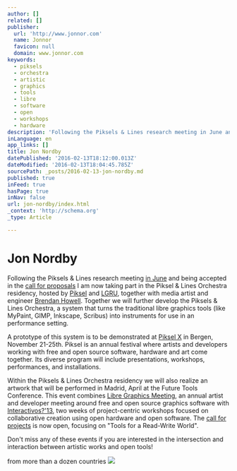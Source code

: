 ```yaml
---
author: []
related: []
publisher:
  url: 'http://www.jonnor.com'
  name: Jonnor
  favicon: null
  domain: www.jonnor.com
keywords:
  - piksels
  - orchestra
  - artistic
  - graphics
  - tools
  - libre
  - software
  - open
  - workshops
  - hardware
description: 'Following the Piksels & Lines research meeting in June and being accepted in the call for proposals I am now taking part in the Piksel & Lines Orchestra residency, hosted by Piksel and LGRU, together with media artist and engineer Brendan Howell.'
inLanguage: en
app_links: []
title: Jon Nordby
datePublished: '2016-02-13T18:12:00.013Z'
dateModified: '2016-02-13T18:04:45.785Z'
sourcePath: _posts/2016-02-13-jon-nordby.md
published: true
inFeed: true
hasPage: true
inNav: false
url: jon-nordby/index.html
_context: 'http://schema.org'
_type: Article

---
```

# Jon Nordby

Following the Piksels & Lines research meeting [in June][0] and being accepted in the [call for proposals][1] I am now taking part in the Piksel & Lines Orchestra residency, hosted by [Piksel][2] and [LGRU][3], together with media artist and engineer [Brendan Howell][4]. Together we will further develop the Piksels & Lines Orchestra, a system that turns the traditional libre graphics tools (like MyPaint, GIMP, Inkscape, Scribus) into instruments for use in an performance setting.

A prototype of this system is to be demonstrated at [Piksel X][5] in Bergen, November 21-25th. Piksel is an annual festival where artists and developers working with free and open source software, hardware and art come together. Its diverse program will include presentations, workshops, performances, and installations.

Within the Piksels & Lines Orchestra residency we will also realize an artwork that will be performed in Madrid, April at the Future Tools Conference. This event combines [Libre Graphics Meeting][6], an annual artist and developer meeting around free and open source graphics software with [Interactivos?'13][7], two weeks of project-centric workshops focused on collaborative creation using open hardware and open software. The [call for projects][8] is now open, focusing on "Tools for a Read-Write World".

Don't miss any of these events if you are interested in the intersection and interaction between artistic works and open tools!

from more than a dozen countries
[![](http://www.jonnor.com/wp/wp-content/plugins/flattr/img/flattr-badge-large.png)][9]

[0]: http://www.jonnor.com/2012/06/piksels-and-lines-libre-graphics-research-unit-seminar-in-bergen
[1]: http://www.piksel.no/2012/07/call-piksels-lines-orchestra-residency-plo
[2]: http://www.piksel.no/
[3]: http://lgru.net/
[4]: http://wintermute.org/brendan/
[5]: http://www.piksel.no/p12
[6]: http://www.libregraphicsmeeting.org/
[7]: http://medialab-prado.es/interactivos
[8]: http://medialab-prado.es/article/ilgru_call_projects
[9]: http://www.jonnor.com/wp/?flattrss_redirect&id=604&md5=4640f5550b5e498e63b4ab8ac5df29cb